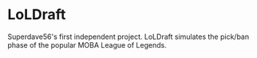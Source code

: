 # LoLDraft

Superdave56's first independent project.  LoLDraft simulates the pick/ban phase of the popular MOBA League of Legends.
